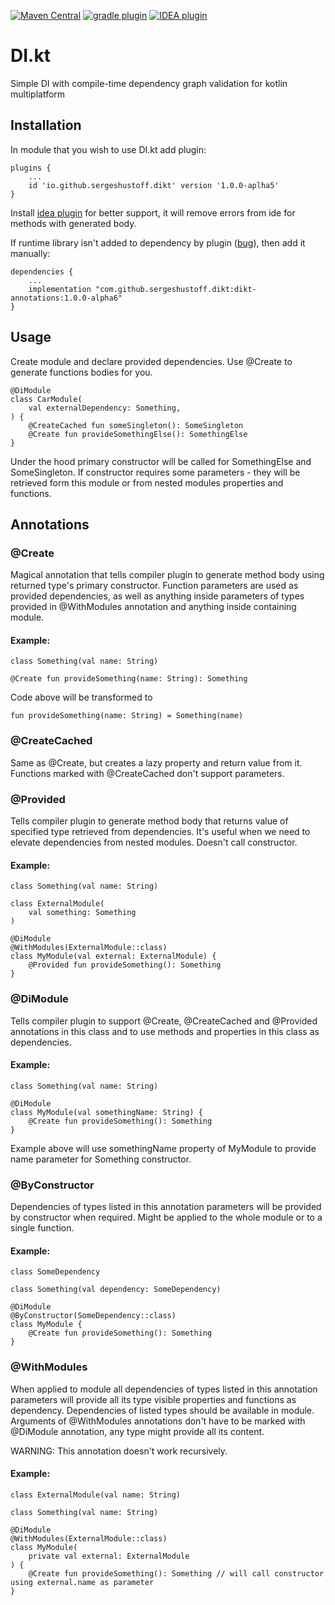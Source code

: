 [![Maven Central](https://maven-badges.herokuapp.com/maven-central/io.github.sergeshustoff.dikt/dikt-compiler-plugin/badge.svg)](https://maven-badges.herokuapp.com/maven-central/io.github.sergeshustoff.dikt/dikt-compiler-plugin)
[![gradle plugin](https://img.shields.io/maven-metadata/v/https/plugins.gradle.org/m2/io/github/sergeshustoff/dikt/dikt-gradle-plugin/maven-metadata.xml.svg?label=gradle%20plugin)](https://plugins.gradle.org/plugin/io.github.sergeshustoff.dikt)
[![IDEA plugin](https://img.shields.io/jetbrains/plugin/v/17533-di-kt.svg)](https://plugins.jetbrains.com/plugin/17533-di-kt)


# DI.kt
Simple DI with compile-time dependency graph validation for kotlin multiplatform

## Installation

In module that you wish to use DI.kt add plugin:

    plugins {
        ...
        id 'io.github.sergeshustoff.dikt' version '1.0.0-aplha5'
    }

Install [idea plugin](https://plugins.jetbrains.com/plugin/17533-di-kt) for better support, it will remove errors from ide for methods with generated body.

If runtime library isn't added to dependency by plugin ([bug](https://github.com/sergeshustoff/dikt/issues/2)), then add it manually:

    dependencies {
        ...
        implementation "com.github.sergeshustoff.dikt:dikt-annotations:1.0.0-alpha6"
    }

## Usage

Create module and declare provided dependencies. Use @Create to generate functions bodies for you.

    @DiModule
    class CarModule(
        val externalDependency: Something,
    ) {
        @CreateCached fun someSingleton(): SomeSingleton
        @Create fun provideSomethingElse(): SomethingElse
    }
  
Under the hood primary constructor will be called for SomethingElse and SomeSingleton. If constructor requires some parameters - they will be retrieved form this module or from nested modules properties and functions.

## Annotations

### @Create

Magical annotation that tells compiler plugin to generate method body using returned type's primary constructor.
Function parameters are used as provided dependencies, as well as anything inside parameters of types provided in @WithModules annotation and anything inside containing module.

#### Example:
    
    class Something(val name: String)

    @Create fun provideSomething(name: String): Something

Code above will be transformed to

    fun provideSomething(name: String) = Something(name)

### @CreateCached

Same as @Create, but creates a lazy property and return value from it. Functions marked with @CreateCached don't support parameters.

### @Provided

Tells compiler plugin to generate method body that returns value of specified type retrieved from dependencies. It's useful when we need to elevate dependencies from nested modules.
Doesn't call constructor.

#### Example:

    class Something(val name: String)

    class ExternalModule(
        val something: Something
    )

    @DiModule
    @WithModules(ExternalModule::class)
    class MyModule(val external: ExternalModule) {
        @Provided fun provideSomething(): Something
    }

### @DiModule

Tells compiler plugin to support @Create, @CreateCached and @Provided annotations in this class and to use methods and properties in this class as dependencies. 
 
#### Example:

    class Something(val name: String)

    @DiModule
    class MyModule(val somethingName: String) {
        @Create fun provideSomething(): Something
    }

Example above will use somethingName property of MyModule to provide name parameter for Something constructor.

### @ByConstructor

Dependencies of types listed in this annotation parameters will be provided by constructor when required.
Might be applied to the whole module or to a single function.

#### Example:

    class SomeDependency

    class Something(val dependency: SomeDependency)

    @DiModule
    @ByConstructor(SomeDependency::class)
    class MyModule {
        @Create fun provideSomething(): Something
    }

### @WithModules

When applied to module all dependencies of types listed in this annotation parameters will provide all its type visible properties and functions as dependency.
Dependencies of listed types should be available in module.
Arguments of @WithModules annotations don't have to be marked with @DiModule annotation, any type might provide all its content.

WARNING: This annotation doesn't work recursively.

#### Example:

    class ExternalModule(val name: String)

    class Something(val name: String)

    @DiModule
    @WithModules(ExternalModule::class)
    class MyModule(
        private val external: ExternalModule
    ) {
        @Create fun provideSomething(): Something // will call constructor using external.name as parameter
    }